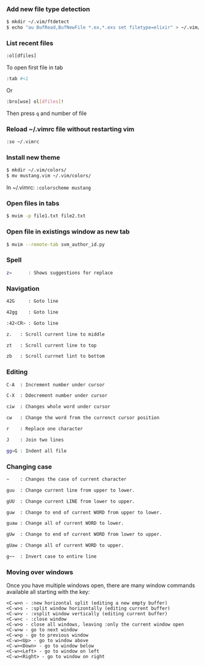 ### Add new file type detection
```sh
$ mkdir ~/.vim/ftdetect
$ echo "au BufRead,BufNewFile *.ex,*.exs set filetype=elixir" > ~/.vim/elixir.vim
```

### List recent files
```sh
:ol[dfiles]
```

To open first file in tab
```sh
:tab #<1
```

Or

```sh
:bro[wse] ol[dfiles]!
```

Then press `q` and number of file

### Reload ~/.vimrc file without restarting vim
```sh
:so ~/.vimrc
```

### Install new theme
```sh
$ mkdir ~/.vim/colors/
$ mv mustang.vim ~/.vim/colors/
```

In ~/.vimrc: `:colorscheme mustang`

### Open files in tabs
```sh
$ mvim -p file1.txt file2.txt
```

### Open file in existings window as new tab
```sh
$ mvim --remote-tab svm_author_id.py
```

### Spell
```sh
z=      : Shows suggestions for replace
```

### Navigation
```sh
42G     : Goto line

42gg    : Goto line

:42<CR> : Goto line

z.   : Scroll current line to middle

zt   : Scroll current line to top

zb   : Scroll currnet lint to bottom
```

### Editing
```sh
C-A  : Increment number under cursor

C-X  : Ddecrement number under cursor

ciw  : Changes whole word under cursor

cw   : Change the word from the currenct cursor position

r    : Replace one character

J    : Join two lines

gg=G : Indent all file
```

### Changing case
```sh
~    : Changes the case of current character

guu  : Change current line from upper to lower.

gUU  : Change current LINE from lower to upper.

guw  : Change to end of current WORD from upper to lower.

guaw : Change all of current WORD to lower.

gUw  : Change to end of current WORD from lower to upper.

gUaw : Change all of current WORD to upper.

g~~  : Invert case to entire line
```

### Moving over windows
Once you have multiple windows open, there are many window commands available all starting with the <C-w> key:
```
<C-w>n - :new horizontal split (editing a new empty buffer)
<C-w>s - :split window horizontally (editing current buffer)
<C-w>v - :vsplit window vertically (editing current buffer)
<C-w>c - :close window
<C-w>o - close all windows, leaving :only the current window open
<C-w>w - go to next window
<C-w>p - go to previous window
<C-w><Up> - go to window above
<C-w><Down> - go to window below
<C-w><Left> - go to window on left
<C-w><Right> - go to window on right
```
